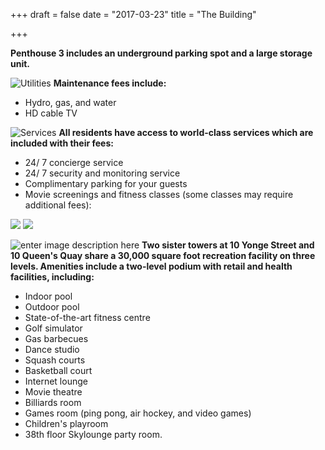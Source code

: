 +++
draft = false
date = "2017-03-23"
title = "The Building"

+++
**Penthouse 3 includes an underground parking spot and a large storage unit.**

![Utilities][1]
**Maintenance fees include:**

 - Hydro, gas, and water 
 - HD cable TV

![Services][2]
**All residents have access to world-class services which are included with their fees:**

 - 24/ 7 concierge service
 - 24/ 7 security and monitoring service
 - Complimentary parking for your guests
 - Movie screenings and fitness classes (some classes may require   
   additional fees):

![](http://res.cloudinary.com/dj68jte5c/image/upload/c_scale,w_650/v1489976273/World_Trade_-_Mar_2017-1_mf0dvq.png)
![](http://res.cloudinary.com/dj68jte5c/image/upload/c_scale,w_650/v1489976271/World_Trade_-_Mar_2017-2_nhbnyp.png)

![enter image description here][3]
**Two sister towers at 10 Yonge Street and 10 Queen's Quay share a 30,000 square foot recreation facility on three levels. Amenities include a two-level podium with retail and health facilities, including:**

 - Indoor pool
 - Outdoor pool
 - State-of-the-art fitness centre
 - Golf simulator
 - Gas barbecues
 - Dance studio
 - Squash courts
 - Basketball court
 - Internet lounge
 - Movie theatre
 - Billiards room
 - Games room (ping pong, air hockey, and video games)
 - Children's playroom
 - 38th floor Skylounge party room.


  [1]: http://res.cloudinary.com/dj68jte5c/image/upload/v1490038924/Utilities_-_title_e3cezp.jpg
  [2]: http://res.cloudinary.com/dj68jte5c/image/upload/v1490038923/Service_-_title_uptppt.jpg
  [3]: http://res.cloudinary.com/dj68jte5c/image/upload/v1490038925/Amenities_-_title_b2zqu7.jpg
